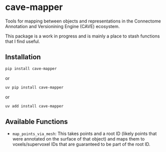 # cave-mapper

Tools for mapping between objects and representations in the Connectome Annotation and
Versionining Engine (CAVE) ecosystem.

This package is a work in progress and is mainly a place to stash functions that I
find useful.

## Installation

```bash
pip install cave-mapper
```

or

```bash
uv pip install cave-mapper
```

or 

```bash
uv add install cave-mapper
```

## Available Functions

- `map_points_via_mesh`: This takes points and a root ID (likely points that were annotated on the surface of that object) and maps them to voxels/supervoxel IDs that are guaranteed to be part of the root ID.